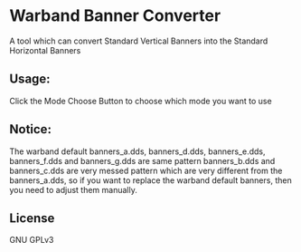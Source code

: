 # Warband Banner Converter
A tool which can convert Standard Vertical Banners into the Standard Horizontal Banners   

## Usage:  
Click the Mode Choose Button to choose which mode you want to use  

## Notice:  
The warband default banners_a.dds, banners_d.dds, banners_e.dds, banners_f.dds and banners_g.dds are same pattern banners_b.dds and banners_c.dds are very messed pattern which are very different from the banners_a.dds, so if you want to replace the warband default banners, then you need to adjust them manually.

## License
GNU GPLv3
